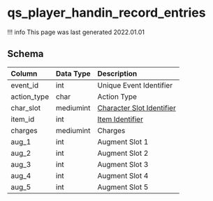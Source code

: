 # qs_player_handin_record_entries

!!! info
	This page was last generated 2022.01.01

## Schema

| Column | Data Type | Description |
| :--- | :--- | :--- |
| event_id | int | Unique Event Identifier |
| action_type | char | Action Type |
| char_slot | mediumint | [Character Slot Identifier](../../../../server/inventory/inventory-slots) |
| item_id | int | [Item Identifier](../../schema/items/items.md) |
| charges | mediumint | Charges |
| aug_1 | int | Augment Slot 1 |
| aug_2 | int | Augment Slot 2 |
| aug_3 | int | Augment Slot 3 |
| aug_4 | int | Augment Slot 4 |
| aug_5 | int | Augment Slot 5 |

